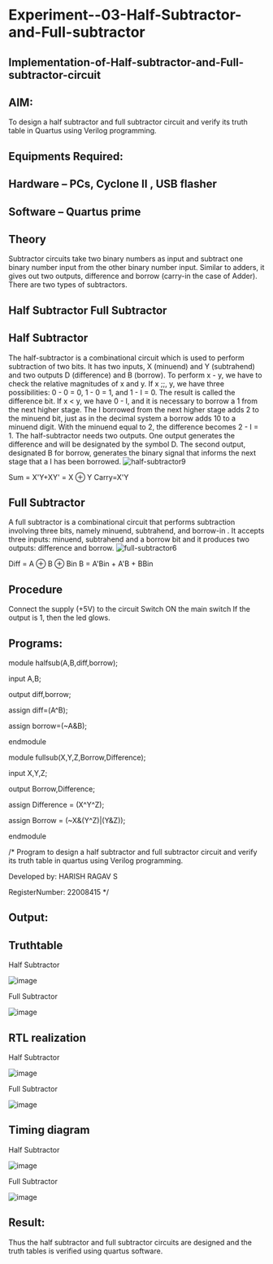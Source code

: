 # Experiment--03-Half-Subtractor-and-Full-subtractor
## Implementation-of-Half-subtractor-and-Full-subtractor-circuit
## AIM:
To design a half subtractor and full subtractor circuit and verify its truth table in Quartus using Verilog programming.

## Equipments Required:
## Hardware – PCs, Cyclone II , USB flasher
## Software – Quartus prime
## Theory
Subtractor circuits take two binary numbers as input and subtract one binary number input from the other binary number input. Similar to adders, it gives out two outputs, difference and borrow (carry-in the case of Adder). There are two types of subtractors.

## Half Subtractor Full Subtractor
## Half Subtractor
The half-subtractor is a combinational circuit which is used to perform subtraction of two bits. It has two inputs, X (minuend) and Y (subtrahend) and two outputs D (difference) and B (borrow). To perform x - y, we have to check the relative magnitudes of x and y. If x ;;, y, we have three possibilities: 0 - 0 = 0, 1 - 0 = 1, and 1 - I = 0. The result is called the difference bit. If x < y, we have 0 - I, and it is necessary to borrow a 1 from the next higher stage. The I borrowed from the next higher stage adds 2 to the minuend bit, just as in the decimal system a borrow adds 10 to a minuend digit. With the minuend equal to 2, the difference becomes 2 - I = 1. The half-subtractor needs two outputs. One output generates the difference and will be designated by the symbol D. The second output, designated B for borrow, generates the binary signal that informs the next stage that a I has been borrowed.
![half-subtractor9](https://user-images.githubusercontent.com/36288975/166112538-58c3bc7c-ee5d-4e6a-ac8d-8e8328efe27a.png)


Sum = X'Y+XY' = X ⊕ Y
Carry=X'Y

## Full Subtractor
A full subtractor is a combinational circuit that performs subtraction involving three bits, namely minuend, subtrahend, and borrow-in . It accepts three inputs: minuend, subtrahend and a borrow bit and it produces two outputs: difference and borrow. 
![full-subtractor6](https://user-images.githubusercontent.com/36288975/166112541-24c68359-3de8-4674-ae22-8272ffc385ed.png)


Diff = A ⊕ B ⊕ Bin B = A'Bin + A'B + BBin

## Procedure

Connect the supply (+5V) to the circuit Switch ON the main switch If the output is 1, then the led glows.

## Programs:

module halfsub(A,B,diff,borrow);

input A,B;

output diff,borrow;

assign diff=(A^B);

assign borrow=(~A&B);

endmodule



module fullsub(X,Y,Z,Borrow,Difference); 

input X,Y,Z;

output Borrow,Difference;

assign Difference = (X^Y^Z);

assign Borrow = (~X&(Y^Z)|(Y&Z)); 

endmodule



/*
Program to design a half subtractor and full subtractor circuit and verify its truth table in quartus using Verilog programming.

Developed by: HARISH RAGAV S

RegisterNumber:  22008415
*/

## Output:

## Truthtable

Half Subtractor 


![image](https://user-images.githubusercontent.com/119345345/211159775-6889757d-5668-48ae-85e0-20bfa4b59eb9.png)


Full Subtractor


![image](https://user-images.githubusercontent.com/119345345/211159783-bc07046d-0b85-4922-b6c3-bbb166af20b3.png)



##  RTL realization

Half Subtractor 


![image](https://user-images.githubusercontent.com/119345345/211159818-6064c8b8-152b-499a-a555-13d25bb591d5.png)


Full Subtractor

![image](https://user-images.githubusercontent.com/119345345/211159837-d0f41cbc-7f26-43e8-994d-fcddb5d0b747.png)



## Timing diagram 

Half Subtractor 

![image](https://user-images.githubusercontent.com/119345345/211159877-8b731187-18e7-4e56-b27e-e5c9caacc537.png)


Full Subtractor 

![image](https://user-images.githubusercontent.com/119345345/211159922-969b0632-cd83-4619-959d-793f21ad16fa.png)


## Result:
Thus the half subtractor and full subtractor circuits are designed and the truth tables is verified using quartus software.
